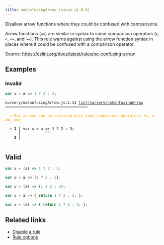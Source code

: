 ```yaml
---
title: noConfusingArrow (since v1.0.0)
---
```



Disallow arrow functions where they could be confused with comparisons.

Arrow functions (`=>`) are similar in syntax to some comparison operators (`>`, `<`, `<=`, and `>=`).
This rule warns against using the arrow function syntax in places where it could be confused with a comparison operator.

Source: https://eslint.org/docs/latest/rules/no-confusing-arrow

## Examples

### Invalid

```jsx
var x = a => 1 ? 2 : 3;
```

<pre class="language-text"><code class="language-text">nursery/noConfusingArrow.js:1:11 <a href="https://biomejs.dev/linter/rules/no-confusing-arrow">lint/nursery/noConfusingArrow</a> ━━━━━━━━━━━━━━━━━━━━━━━━━━━━━━━━━━━━━

<strong><span style="color: Orange;">  </span></strong><strong><span style="color: Orange;">⚠</span></strong> <span style="color: Orange;">Fat arrows can be confused with some comparison operators (</span><span style="color: Orange;"><strong>&lt;</strong></span><span style="color: Orange;">, </span><span style="color: Orange;"><strong>&gt;</strong></span><span style="color: Orange;">, </span><span style="color: Orange;"><strong>&lt;=</strong></span><span style="color: Orange;">, </span><span style="color: Orange;"><strong>&gt;=</strong></span><span style="color: Orange;">).</span>
  
<strong><span style="color: Tomato;">  </span></strong><strong><span style="color: Tomato;">&gt;</span></strong> <strong>1 │ </strong>var x = a =&gt; 1 ? 2 : 3;
   <strong>   │ </strong>          <strong><span style="color: Tomato;">^</span></strong><strong><span style="color: Tomato;">^</span></strong>
    <strong>2 │ </strong>
  
</code></pre>

## Valid

```jsx
var x = (a) => 1 ? 2 : 3;

var x = a => (1 ? 2 : 3);

var x = (a) => (1 ? 2 : 3);

var x = a => { return 1 ? 2 : 3; };

var x = (a) => { return 1 ? 2 : 3; };
```

## Related links

- [Disable a rule](/linter/#disable-a-lint-rule)
- [Rule options](/linter/#rule-options)
